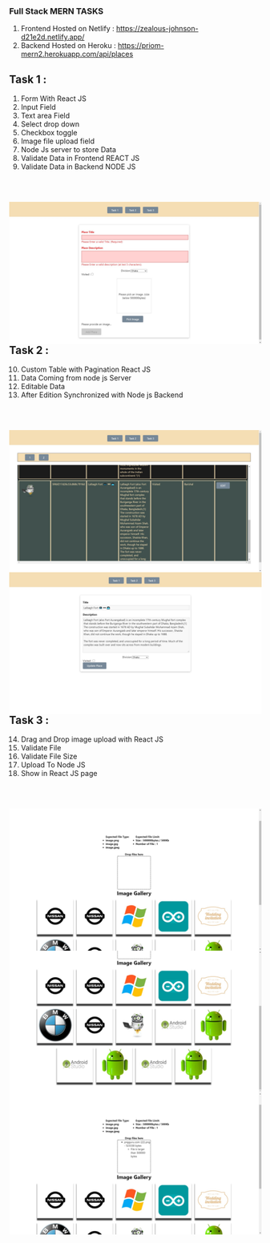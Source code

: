### Full Stack MERN TASKS

1. Frontend Hosted on Netlify : https://zealous-johnson-d21e2d.netlify.app/
2. Backend Hosted on Heroku : https://priom-mern2.herokuapp.com/api/places

## Task 1 :

1. Form With React JS
2. Input Field
3. Text area Field
4. Select drop down
5. Checkbox toggle
6. Image file upload field
7. Node Js server to store Data
8. Validate Data in Frontend REACT JS
9. Validate Data in Backend NODE JS

<br/> <br/>

<img align="left" alt="priom7" src="https://github.com/Priom7/MERN-Full-Stack-/blob/master/Ui%20ScreenShots/task1_form.jpg" />

<br/> <br/>

## Task 2 :

10. Custom Table with Pagination React JS
11. Data Coming from node js Server
12. Editable Data
13. After Edition Synchronized with Node js Backend

<br/> <br/>

<img align="left" alt="priom7" src="https://github.com/Priom7/MERN-Full-Stack-/blob/master/Ui%20ScreenShots/task2_table_pagination.jpg" />

<br/> <br/>

<img align="left" alt="priom7" src="https://github.com/Priom7/MERN-Full-Stack-/blob/master/Ui%20ScreenShots/task2_update.jpg" />

<br/> <br/>

## Task 3 :

14. Drag and Drop image upload with React JS
15. Validate File
16. Validate File Size
17. Upload To Node JS
18. Show in React JS page

<br/> <br/>

<img align="left" alt="priom7" src="https://github.com/Priom7/MERN-Full-Stack-/blob/master/Ui%20ScreenShots/task3.jpg" />

<br/> <br/>

<img align="left" alt="priom7" src="https://github.com/Priom7/MERN-Full-Stack-/blob/master/Ui%20ScreenShots/task3_images.jpg" />

<br/> <br/>

<img align="left" alt="priom7" src="https://github.com/Priom7/MERN-Full-Stack-/blob/master/Ui%20ScreenShots/task3_validation.jpg" />

<br/> <br/>

